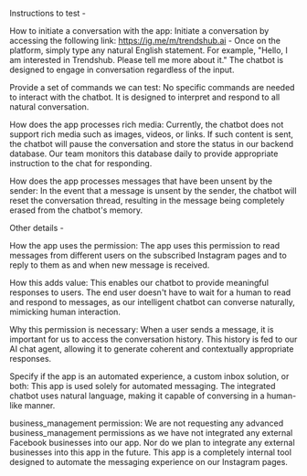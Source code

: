 Instructions to test -

How to initiate a conversation with the app:
Initiate a conversation by accessing the following link: https://ig.me/m/trendshub.ai - Once on the platform, simply type any natural English statement. For example, "Hello, I am interested in Trendshub. Please tell me more about it." The chatbot is designed to engage in conversation regardless of the input.

Provide a set of commands we can test:
No specific commands are needed to interact with the chatbot. It is designed to interpret and respond to all natural conversation.

How does the app processes rich media:
Currently, the chatbot does not support rich media such as images, videos, or links. If such content is sent, the chatbot will pause the conversation and store the status in our backend database. Our team monitors this database daily to provide appropriate instruction to the chat for responding.

How does the app processes messages that have been unsent by the sender:
In the event that a message is unsent by the sender, the chatbot will reset the conversation thread, resulting in the message being completely erased from the chatbot's memory.

Other details -

How the app uses the permission:
The app uses this permission to read messages from different users on the subscribed Instagram pages and to reply to them as and when new message is received.

How this adds value:
This enables our chatbot to provide meaningful responses to users. The end user doesn't have to wait for a human to read and respond to messages, as our intelligent chatbot can converse naturally, mimicking human interaction.

Why this permission is necessary:
When a user sends a message, it is important for us to access the conversation history. This history is fed to our AI chat agent, allowing it to generate coherent and contextually appropriate responses.

Specify if the app is an automated experience, a custom inbox solution, or both:
This app is used solely for automated messaging. The integrated chatbot uses natural language, making it capable of conversing in a human-like manner.

business_management permission:
We are not requesting any advanced business_management permissions as we have not integrated any external Facebook businesses into our app. Nor do we plan to integrate any external businesses into this app in the future. This app is a completely internal tool designed to automate the messaging experience on our Instagram pages.
